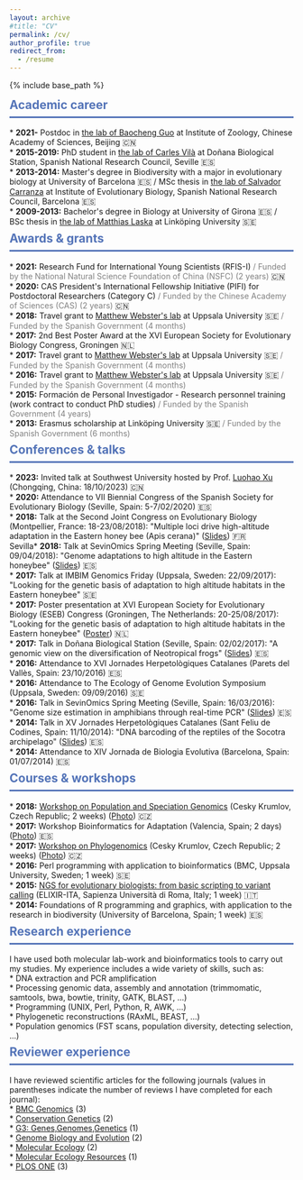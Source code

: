 ```yaml
---
layout: archive
#title: "CV"
permalink: /cv/
author_profile: true
redirect_from:
  - /resume
---
```


{% include base_path %}

<div class="section-card">
  <h2 style="color: #5474B8; border-bottom: 3px solid #5474B8; padding-bottom: 0.5rem; margin-top: 0.5rem;">Academic career</h2>
* <strong>2021-</strong> Postdoc in <a href="https://guolaboratory.com/" target="_blank">the lab of Baocheng Guo</a> at Institute of Zoology, Chinese Academy of Sciences, Beijing 🇨🇳<br>
* <strong>2015-2019:</strong> PhD student in <a href="https://www.consevol.org/" target="_blank">the lab of Carles Vilà</a> at Doñana Biological Station, Spanish National Research Council, Seville 🇪🇸<br>
* <strong>2013-2014:</strong> Master's degree in Biodiversity with a major in evolutionary biology at University of Barcelona 🇪🇸 / MSc thesis in <a href="https://www.ibe.upf-csic.es/carranza" target="_blank">the lab of Salvador Carranza</a> at Institute of Evolutionary Biology, Spanish National Research Council, Barcelona 🇪🇸<br>
* <strong>2009-2013:</strong> Bachelor's degree in Biology at University of Girona 🇪🇸 / BSc thesis in <a href="https://liu.se/en/employee/matla69" target="_blank">the lab of Matthias Laska</a> at Linköping University 🇸🇪
</div>

<div class="section-card">
  <h2 style="color: #5474B8; border-bottom: 3px solid #5474B8; padding-bottom: 0.5rem; margin-top: 0.5rem;">Awards & grants</h2>
* <strong>2021:</strong> Research Fund for International Young Scientists (RFIS-I) <span style="color: gray;">/ Funded by the National Natural Science Foundation of China (NSFC) (2 years)</span> 🇨🇳<br>
* <strong>2020:</strong> CAS President's International Fellowship Initiative (PIFI) for Postdoctoral Researchers (Category C) <span style="color: gray;">/ Funded by the Chinese Academy of Sciences (CAS) (2 years)</span> 🇨🇳<br>
* <strong>2018:</strong> Travel grant to <a href="https://www.katalog.uu.se/profile/?id=N1-581" target="_blank">Matthew Webster's lab</a> at Uppsala University 🇸🇪 <span style="color: gray;">/ Funded by the Spanish Government (4 months)</span><br>
* <strong>2017:</strong> 2nd Best Poster Award at the XVI European Society for Evolutionary Biology Congress, Groningen 🇳🇱<br>
* <strong>2017:</strong> Travel grant to <a href="https://www.katalog.uu.se/profile/?id=N1-581" target="_blank">Matthew Webster's lab</a> at Uppsala University 🇸🇪 <span style="color: gray;">/ Funded by the Spanish Government (4 months)</span><br>
* <strong>2016:</strong> Travel grant to <a href="https://www.katalog.uu.se/profile/?id=N1-581" target="_blank">Matthew Webster's lab</a> at Uppsala University 🇸🇪 <span style="color: gray;">/ Funded by the Spanish Government (4 months)</span><br>
* <strong>2015:</strong> Formación de Personal Investigador - Research personnel training (work contract to conduct PhD studies) <span style="color: gray;">/ Funded by the Spanish Government (4 years)</span><br>
* <strong>2013:</strong> Erasmus scholarship at Linköping University 🇸🇪 <span style="color: gray;">/ Funded by the Spanish Government (6 months)</span>
</div>

<div class="section-card">
  <h2 style="color: #5474B8; border-bottom: 3px solid #5474B8; padding-bottom: 0.5rem; margin-top: 0.5rem;">Conferences & talks</h2>
* <strong>2023:</strong> Invited talk at Southwest University hosted by Prof. <a href="https://scholar.google.com/citations?user=hWtMbu4AAAAJ&hl=en" target="_blank">Luohao Xu</a> (Chongqing, China: 18/10/2023) 🇨🇳<br>
* <strong>2020:</strong> Attendance to VII Biennial Congress of the Spanish Society for Evolutionary Biology (Seville, Spain: 5-7/02/2020) 🇪🇸<br>
* <strong>2018:</strong> Talk at the Second Joint Congress on Evolutionary Biology (Montpellier, France: 18-23/08/2018): "Multiple loci drive high-altitude adaptation in the Eastern honey bee (Apis cerana)" (<a href="https://programme.europa-organisation.com/slides/programme_jointCongressEvolBiology-2018/webconf/764_22082018_0950_einstein_Santiago_Montero-Mendieta_578/index.html" target="_blank">Slides</a>) 🇫🇷<br>
Sevilla* <strong>2018:</strong> Talk at SevinOmics Spring Meeting (Seville, Spain: 09/04/2018): "Genome adaptations to high altitude in the Eastern honeybee" (<a href="/files/2018_slides_sevinomics.pdf" target="_blank">Slides</a>) 🇪🇸<br>
* <strong>2017:</strong> Talk at IMBIM Genomics Friday (Uppsala, Sweden: 22/09/2017): "Looking for the genetic basis of adaptation to high altitude habitats in the Eastern honeybee" 🇸🇪<br> 
* <strong>2017:</strong> Poster presentation at XVI European Society for Evolutionary Biology (ESEB) Congress (Groningen, The Netherlands: 20-25/08/2017): "Looking for the genetic basis of adaptation to high altitude habitats in the Eastern honeybee" (<a href="/images/poster_groningen_2017.png" target="_blank">Poster</a>) 🇳🇱<br>
* <strong>2017:</strong> Talk in Doñana Biological Station (Seville, Spain: 02/02/2017): "A genomic view on the diversification of Neotropical frogs" (<a href="/files/2017_slides_ebd.pdf" target="_blank">Slides</a>) 🇪🇸<br>
* <strong>2016:</strong> Attendance to XVI Jornades Herpetològiques Catalanes (Parets del Vallès, Spain: 23/10/2016) 🇪🇸<br>
* <strong>2016:</strong> Attendance to The Ecology of Genome Evolution Symposium (Uppsala, Sweden: 09/09/2016) 🇸🇪<br>
* <strong>2016:</strong> Talk in SevinOmics Spring Meeting (Seville, Spain: 16/03/2016): "Genome size estimation in amphibians through real-time PCR" (<a href="/files/2016_slides_sevinomics.pdf" target="_blank">Slides</a>) 🇪🇸<br>
* <strong>2014:</strong> Talk in XV Jornades Herpetològiques Catalanes (Sant Feliu de Codines, Spain: 11/10/2014): "DNA barcoding of the reptiles of the Socotra archipelago" (<a href="/files/2014_slides_barcoding.pdf" target="_blank">Slides</a>) 🇪🇸<br>
* <strong>2014:</strong> Attendance to XIV Jornada de Biologia Evolutiva (Barcelona, Spain: 01/07/2014) 🇪🇸
</div>

<div class="section-card">
  <h2 style="color: #5474B8; border-bottom: 3px solid #5474B8; padding-bottom: 0.5rem; margin-top: 0.5rem;">Courses & workshops</h2>
* <strong>2018:</strong> <a href="http://evomics.org/workshops/workshop-on-population-and-speciation-genomics/2018-workshop-on-population-and-speciation-genomics-cesky-krumlov/" target="_blank">Workshop on Population and Speciation Genomics</a> (Cesky Krumlov, Czech Republic; 2 weeks) (<a href="https://raw.githubusercontent.com/santiagomonteromendieta/santiagomonteromendieta.github.io/master/images/workshops/photo_evomics_2018.jpg" target="_blank">Photo</a>) 🇨🇿<br>
* <strong>2017:</strong> Workshop Bioinformatics for Adaptation (Valencia, Spain; 2 days) (<a href="https://raw.githubusercontent.com/santiagomonteromendieta/santiagomonteromendieta.github.io/master/images/workshops/photo_adaptnet_2017.jpeg" target="_blank">Photo</a>) 🇪🇸<br>
* <strong>2017:</strong> <a href="http://evomics.org/2017-workshop-on-phylogenomics-cesky-krumlov/" target="_blank">Workshop on Phylogenomics</a> (Cesky Krumlov, Czech Republic; 2 weeks) (<a href="https://raw.githubusercontent.com/santiagomonteromendieta/santiagomonteromendieta.github.io/master/images/workshops/photo_evomics_2017.jpeg" target="_blank">Photo</a>) 🇨🇿<br>
* <strong>2016:</strong> Perl programming with application to bioinformatics (BMC, Uppsala University, Sweden; 1 week) 🇸🇪<br>
* <strong>2015:</strong> <a href="https://github.com/ELIXIR-IIB-training/VarCall2015" target="_blank">NGS for evolutionary biologists: from basic scripting to variant calling</a> (ELIXIR-ITA, Sapienza Università di Roma, Italy; 1 week) 🇮🇹<br>
* <strong>2014:</strong> Foundations of R programming and graphics, with application to the research in biodiversity (University of Barcelona, Spain; 1 week) 🇪🇸
</div>

<div class="section-card">
  <h2 style="color: #5474B8; border-bottom: 3px solid #5474B8; padding-bottom: 0.5rem; margin-top: 0.5rem;"><i class="fas fa-dna"></i> Research experience</h2>
I have used both molecular lab-work and bioinformatics tools to carry out my studies. My experience includes a wide variety of skills, such as:<br> 
* DNA extraction and PCR amplification<br>
* Processing genomic data, assembly and annotation (trimmomatic, samtools, bwa, bowtie, trinity, GATK, BLAST, ...)<br>
* Programming (UNIX, Perl, Python, R, AWK, ...)<br>
* Phylogenetic reconstructions (RAxML, BEAST, ...)<br>
* Population genomics (FST scans, population diversity, detecting selection, ...)
</div>

<div class="section-card">
  <h2 style="color: #5474B8; border-bottom: 3px solid #5474B8; padding-bottom: 0.5rem; margin-top: 0.5rem;">Reviewer experience</h2>
I have reviewed scientific articles for the following journals (values in parentheses indicate the number of reviews I have completed for each journal):<br>
* <a href="https://bmcgenomics.biomedcentral.com" target="_blank">BMC Genomics</a> (3)<br>
* <a href="https://www.springer.com/journal/10592" target="_blank">Conservation Genetics</a> (2)<br>
* <a href="https://academic.oup.com/g3journal" target="_blank">G3: Genes,Genomes,Genetics</a> (1)<br>
* <a href="https://academic.oup.com/gbe" target="_blank">Genome Biology and Evolution</a> (2)<br>
* <a href="https://onlinelibrary.wiley.com/journal/1365294x" target="_blank">Molecular Ecology</a> (2)<br>
* <a href="https://onlinelibrary.wiley.com/journal/17550998" target="_blank">Molecular Ecology Resources</a> (1)<br>
* <a href="https://journals.plos.org/plosone/" target="_blank">PLOS ONE</a> (3)
</div>
